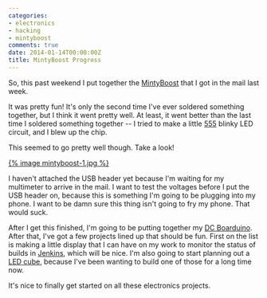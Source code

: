 ```yaml
---
categories:
- electronics
- hacking
- mintyboost
comments: true
date: 2014-01-14T00:00:00Z
title: MintyBoost Progress
---
```


So, this past weekend I put together the [MintyBoost][1] that I got in the mail last week.

It was pretty fun! It's only the second time I've ever soldered something together, but I think it went pretty well. At least, it went better than the last time I soldered something together -- I tried to make a little [555][2] blinky LED circuit, and I blew up the chip.

This seemed to go pretty well though. Take a look!

[{% image mintyboost-1.jpg %}][3]

<!--more-->

I haven't attached the USB header yet because I'm waiting for my multimeter to arrive in the mail. I want to test the voltages before I put the USB header on, because this is something I'm going to be plugging into my phone. I want to be damn sure this thing isn't going to fry my phone. That would suck.

After I get this finished, I'm going to be putting together my [DC Boarduino][4]. After that, I've got a few projects lined up that should be fun. First on the list is making a little display that I can have on my work to monitor the status of builds in [Jenkins][5], which will be nice. I'm also going to start planning out a [LED cube][6], because I've been wanting to build one of those for a long time now.

It's nice to finally get started on all these electronics projects.

[1]: http://www.adafruit.com/products/14
[2]: http://en.wikipedia.org/wiki/555_timer_IC
[3]: http://flic.kr/p/jdJPAp
[4]: http://www.adafruit.com/products/72
[5]: http://jenkins-ci.org/
[6]: https://www.google.ca/search?q=led+cube&oq=led+cube&aqs=chrome..69i57j69i65l3j69i61l2.896j0j4&sourceid=chrome&ie=UTF-8
